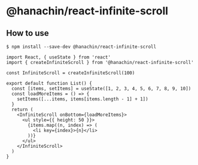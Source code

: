 @hanachin/react-infinite-scroll
===============================

How to use
----------

```console
$ npm install --save-dev @hanachin/react-infinite-scroll
```

```tsx
import React, { useState } from 'react'
import { createInfiniteScroll } from '@hanachin/react-infinite-scroll'

const InfiniteScroll = createInfiniteScroll(100)

export default function List() {
  const [items, setItems] = useState([1, 2, 3, 4, 5, 6, 7, 8, 9, 10])
  const loadMoreItems = () => {
    setItems([...items, items[items.length - 1] + 1])
  }
  return (
    <InfiniteScroll onBottom={loadMoreItems}>
      <ul style={{ height: 50 }}>
        {items.map((n, index) => (
          <li key={index}>{n}</li>
        ))}
      </ul>
    </InfiniteScroll>
  )
}
```
